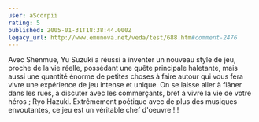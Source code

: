 ```yaml
---
user: aScorpii
rating: 5
published: 2005-01-31T18:38:44.000Z
legacy_url: http://www.emunova.net/veda/test/688.htm#comment-2476
---
```

Avec Shenmue, Yu Suzuki a réussi à inventer un nouveau style de jeu, proche de la vie réelle, possédant une quête principale haletante, mais aussi une quantité énorme de petites choses à faire autour qui vous fera vivre une expérience de jeu intense et unique. On se laisse aller à flâner dans les rues, à discuter avec les commerçants, bref à vivre la vie de votre héros ; Ryo Hazuki. Extrêmement poétique avec de plus des musiques envoutantes, ce jeu est un véritable chef d'oeuvre !!!